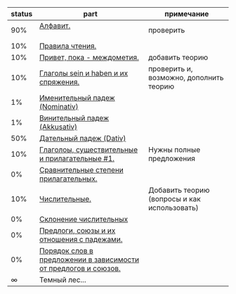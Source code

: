 status | part  | примечание
-------|-------|----------
90% | [Алфавит.](alphabet/Info.md)                                       | проверить
10%  | [Правила чтения.](pronunciation/Info.md)
10% | [Привет, пока - междометия.](mejdometia/Info.md)                   | добавить теорию
10% | [Глаголы sein и haben и их спряжения.](zein-haben/Info.md)         | проверить и, возможно, дополнить теорию
1%  | [Именительный падеж (Nominativ)](nominativ/Info.md)
1%  | [Винительный падеж (Akkusativ)](akkusativ/Info.md)
50% | [Дательный падеж (Dativ)](dativ/Info.md)
10% | [Глаголоы, существительные и прилагательные #1.](voc1/Cards.md)     | Нужны полные предложения
0%  | [Сравнительные степени прилагательных.](prilagatelnye-1/Info.md)                         
10% | [Числительные.](chislitelnye/Cards.md)                              | Добавить теорию (вопросы и как использовать)
0%  | [Склонение числительных](chislitelnye-sklonenie/Info.md)
0%  | [Предлоги, союзы и их отношения с падежами.]()                      |
0%  | [Порядок слов в предложении в зависимости от предлогов и союзов.]() |
∞   | Темный лес...

